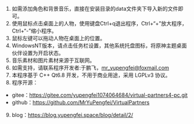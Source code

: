 1. 如需添加角色和背景音乐，直接在安装目录的data文件夹下导入新的文件即可。
2. 使用鼠标点击桌面上的人物，使用键盘Ctrl+q退出程序，Ctrl+“+”放大程序，Ctrl+“-”缩小程序。
3. 鼠标左键可以拖动人物在桌面上的位置。
4. WindowsNT版本，请点击任务栏设置，其他系统托盘图标，将原神主题桌面伙伴设置为开启状态。
5. 音乐素材和图片素材来源于互联网。
6. 如需支持，请联系程序开发者:于鹏飞，mr_yupengfei@foxmail.com
7. 本程序基于 C++ Qt6.8 开发，不用于商业用途，采用 LGPLv3 协议。
8. 程序开源：
- gitee：https://gitee.com/yupengfei1074064684/virtual-partners4-pc.git
- github：https://github.com/MrYuPengfei/VirtualPartners
9. blog：https://blog.yupengfei.space/blog/detail/2/
